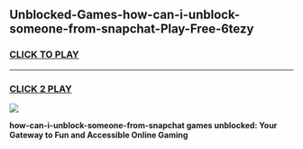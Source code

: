 
## Unblocked-Games-how-can-i-unblock-someone-from-snapchat-Play-Free-6tezy
<h3>
<a href="https://premium76.site?title=how-can-i-unblock-someone-from-snapchat&ref=23A">CLICK TO PLAY</a></h3>
<hr>

<h3>
<a href="https://premium76.site?title=how-can-i-unblock-someone-from-snapchat&ref=23A">CLICK 2 PLAY</a>
  
</h3>

<a href="https://premium76.site?title=how-can-i-unblock-someone-from-snapchat&ref=23A"><img src="https://clearcache.store/games.png"></a>


**how-can-i-unblock-someone-from-snapchat games unblocked: Your Gateway to Fun and Accessible Online Gaming**
